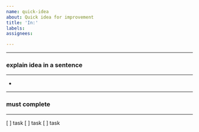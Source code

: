 ```yaml
---
name: quick-idea
about: Quick idea for improvement
title: 'In:'
labels:
assignees:

---
```


---
### explain idea in a sentence
---
-
---
### must complete
---
[ ] task
[ ] task
[ ] task
